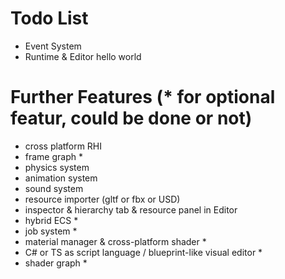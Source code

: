 # Todo List
- Event System
- Runtime & Editor hello world

# Further Features (* for optional featur, could be done or not)
- cross platform RHI 
- frame graph *
- physics system
- animation system
- sound system
- resource importer (gltf or fbx or USD)
- inspector & hierarchy tab & resource panel in Editor
- hybrid ECS *
- job system *
- material manager & cross-platform shader *
- C# or TS as script language / blueprint-like visual editor *
- shader graph *
